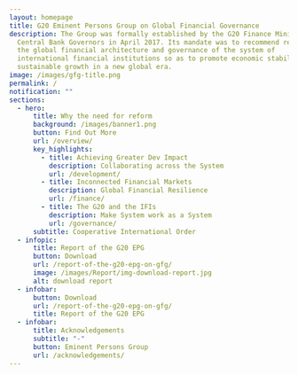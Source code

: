 ```yaml
---
layout: homepage
title: G20 Eminent Persons Group on Global Financial Governance
description: The Group was formally established by the G20 Finance Ministers and
  Central Bank Governors in April 2017. Its mandate was to recommend reforms to
  the global financial architecture and governance of the system of
  international financial institutions so as to promote economic stability and
  sustainable growth in a new global era.
image: /images/gfg-title.png
permalink: /
notification: ""
sections:
  - hero:
      title: Why the need for reform
      background: /images/banner1.png
      button: Find Out More
      url: /overview/
      key_highlights:
        - title: Achieving Greater Dev Impact
          description: Collaborating across the System
          url: /development/
        - title: Inconnected Financial Markets
          description: Global Financial Resilience
          url: /finance/
        - title: The G20 and the IFIs
          description: Make System work as a System
          url: /governance/
      subtitle: Cooperative International Order
  - infopic:
      title: Report of the G20 EPG
      button: Download
      url: /report-of-the-g20-epg-on-gfg/
      image: /images/Report/img-download-report.jpg
      alt: download report
  - infobar:
      button: Download
      url: /report-of-the-g20-epg-on-gfg/
      title: Report of the G20 EPG
  - infobar:
      title: Acknowledgements
      subtitle: "-"
      button: Eminent Persons Group
      url: /acknowledgements/
---
```

